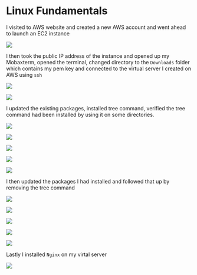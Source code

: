 # Linux Fundamentals

I visited to AWS website and created a new AWS account and went ahead to launch an EC2 instance 

![](./Img/1.new-instance.png)

I then took the public IP address of the instance and opened up my Mobaxterm, opened the terminal, changed directory to the `Downloads` folder which contains my pem key and connected to the virtual server I created on AWS using `ssh`

![](./Img/3.switch-directory.png)


![](./Img/4.ssh-to-virtual-server.png)

I updated the existing packages, installed tree command, verified the tree command had been installed by using it on some directories.

![](./Img/5.sudo-apt-update.png)

![](./Img/6.sudo-apt-update-2.png)

![](./Img/7.install-tree-command.png)

![](./Img/8.tree-command-home.png)

![](./Img/9.tree-command-downloads.png)

I then updated the packages I had installed and followed that up by removing the tree command

![](./Img/10.sudo-apt-upgrade.png)

![](./Img/11.sudo-apt-upgrade-2.png)

![](./Img/12.sudo-apt-upgrade-3.png)

![](./Img/13.sudo-apt-upgrade-4.png)

![](./Img/14.removing-tree-command.png)


Lastly I installed `Nginx` on my virtal server

![](./Img/15.install-nginx.png)


